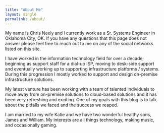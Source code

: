 ```yaml
---
title: "About Me"
layout: single
permalink: /about/
---
```


My name is Chris Neely and I currently work as a Sr. Systems Engineer in Oklahoma City, OK.  If you have any questions that this page does not answer please feel free to reach out to me on any of the social networks listed on this site.

I have worked in the information technology field for over a decade; beginning as support staff for a dial-up ISP, moving to desk-side support and eventually working up to supporting infrastructure platforms / systems.  During this progression I mostly worked to support and design on-premise infrastructure solutions.

My latest venture has been working with a team of talented individuals to move away from on-premise solutions to cloud-based solutions and it has been very refreshing and exciting.  One of my goals with this blog is to talk about the pitfalls we faced and the success we reaped.

I am married to my wife Katie and we have two wonderful healthy sons, James and William.  My interests are all things technology, making music, and occasionally gaming.
